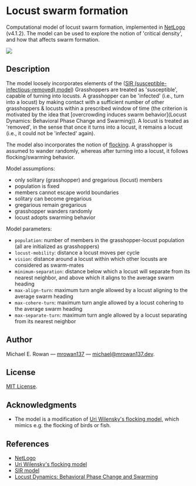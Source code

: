 # Locust swarm formation
Computational model of locust swarm formation, implemented in
[NetLogo](https://ccl.northwestern.edu/netlogo/) (v4.1.2). The model can be used
to explore the notion of 'critical density', and how that affects swarm
formation.

<img src="https://github.com/mrowan137/locust-swarm-formation/blob/main/docs/demo/locust_swarm_formation_demo.gif">


## Description

The model loosely incorporates elements of the
([SIR (susceptible-infectious-removed) model](https://en.wikipedia.org/wiki/Compartmental_models_in_epidemiology#The_SIR_model))
Grasshoppers are treated as 'susceptible', capable of turning into locusts.
A grasshopper can be 'infected' (i.e., turn into a locust) by making contact
with a sufficient number of other grasshoppers & locusts within a prescribed
window of time (the criterion is motivated by the idea that
[overcrowding induces swarm behavior](Locust Dynamics: Behavioral Phase Change and Swarming)).
A locust is treated as 'removed', in the sense that once it
turns into a locust, it remains a locust (i.e., it could not be 'infected'
again).

The model also incorporates the notion of
[flocking](https://en.wikipedia.org/wiki/Flocking_(behavior)).
A grasshopper is assumed to wander randomly, whereas after turning into a locust,
it follows flocking/swarming behavior.

Model assumptions:
* only solitary (grasshopper) and gregarious (locust) members
* population is fixed
* members cannot escape world boundaries
* solitary can become gregarious
* gregarious remain gregarious
* grasshopper wanders randomly
* locust adopts swarming behavior

Model parameters:
* `population`: number of members in the grasshopper-locust population (all are
  initialized as grasshoppers)
* `locust-mobility`: distance a locust moves per cycle
* `vision`: distance around a locust within which other locusts are
  considered as swarm-mates
* `minimum-separation`: distance below which a locust will separate from its
  nearest neighbor, and above which it aligns to the average swarm heading
* `max-align-turn`: maximum turn angle allowed by a locust aligning to the
  average swarm heading
* `max-cohere-turn`: maximum turn angle allowed by a locust cohering to the
  average swarm heading
* `max-separate-turn`: maximum turn angle allowed by a locust separating from
  its nearest neighbor


## Author

Michael E. Rowan — [mrowan137](https://github.com/mrowan137) — [michael@mrowan137.dev](mailto:michael@mrowan137.dev).


## License

[MIT License](https://github.com/mrowan137/locust-swarm-formation/blob/main/LICENSE).


## Acknowledgments
* The model is a modification of
[Uri Wilensky's flocking model](http://modelingcommons.org/browse/one_model/1404#model_tabs_browse_info),
which mimics e.g. the flocking of birds or fish.


## References
* [NetLogo](https://ccl.northwestern.edu/netlogo/)
* [Uri Wilensky's flocking model](http://modelingcommons.org/browse/one_model/1404#model_tabs_browse_procedures)
* [SIR model](https://en.wikipedia.org/wiki/Compartmental_models_in_epidemiology#The_SIR_model)
* [Locust Dynamics: Behavioral Phase Change and Swarming](https://www.ncbi.nlm.nih.gov/pmc/articles/PMC3420939/)